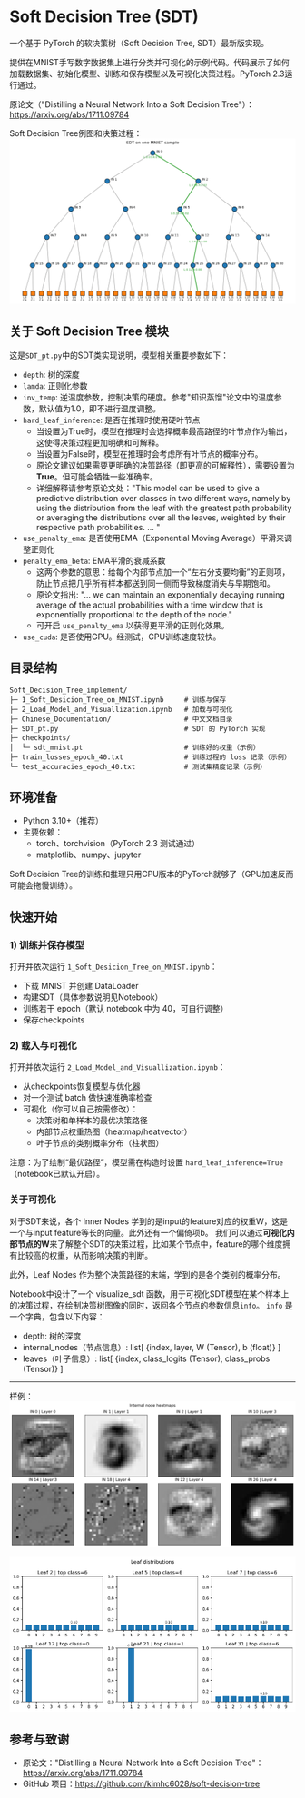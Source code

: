 # Soft Decision Tree (SDT)

一个基于 PyTorch 的软决策树（Soft Decision Tree, SDT）最新版实现。

提供在MNIST手写数字数据集上进行分类并可视化的示例代码。代码展示了如何加载数据集、初始化模型、训练和保存模型以及可视化决策过程。PyTorch 2.3运行通过。

原论文（"Distilling a Neural Network Into a Soft Decision Tree"）：https://arxiv.org/abs/1711.09784

Soft Decision Tree例图和决策过程：
![SDT Example](../imgs/SDT.png)

## 关于 Soft Decision Tree 模块

这是`SDT_pt.py`中的SDT类实现说明，模型相关重要参数如下：
- `depth`: 树的深度
- `lamda`: 正则化参数
- `inv_temp`: 逆温度参数，控制决策的硬度。参考"知识蒸馏"论文中的温度参数，默认值为1.0，即不进行温度调整。
- `hard_leaf_inference`: 是否在推理时使用硬叶节点
  - 当设置为True时，模型在推理时会选择概率最高路径的叶节点作为输出，这使得决策过程更加明确和可解释。
  - 当设置为False时，模型在推理时会考虑所有叶节点的概率分布。
  - 原论文建议如果需要更明确的决策路径（即更高的可解释性），需要设置为**True**。但可能会牺牲一些准确率。
  - 详细解释请参考原论文处："This model can be used to give a predictive distribution over classes in two
                        different ways, namely by using the distribution from the leaf with the greatest
                        path probability or averaging the distributions over all the leaves, weighted by
                        their respective path probabilities. ... "
- `use_penalty_ema`: 是否使用EMA（Exponential Moving Average）平滑来调整正则化
- `penalty_ema_beta`: EMA平滑的衰减系数
  - 这两个参数的意思：给每个内部节点加一个“左右分支要均衡”的正则项，防止节点把几乎所有样本都送到同一侧而导致梯度消失与早期饱和。
  - 原论文指出: "... we can maintain an exponentially decaying running
        average of the actual probabilities with a time window that is
        exponentially proportional to the depth of the node."
  - 可开启 `use_penalty_ema` 以获得更平滑的正则化效果。
- `use_cuda`: 是否使用GPU。经测试，CPU训练速度较快。

## 目录结构

```
Soft_Decision_Tree_implement/
├─ 1_Soft_Desicion_Tree_on_MNIST.ipynb     # 训练与保存
├─ 2_Load_Model_and_Visuallization.ipynb   # 加载与可视化
├─ Chinese_Documentation/                  # 中文文档目录
├─ SDT_pt.py                               # SDT 的 PyTorch 实现
├─ checkpoints/
│  └─ sdt_mnist.pt                         # 训练好的权重（示例）
├─ train_losses_epoch_40.txt               # 训练过程的 loss 记录（示例）
└─ test_accuracies_epoch_40.txt            # 测试集精度记录（示例）
```

## 环境准备

- Python 3.10+（推荐）
- 主要依赖：
  - torch、torchvision（PyTorch 2.3 测试通过）
  - matplotlib、numpy、jupyter

Soft Decision Tree的训练和推理只用CPU版本的PyTorch就够了（GPU加速反而可能会拖慢训练）。

## 快速开始

### 1) 训练并保存模型

打开并依次运行 `1_Soft_Desicion_Tree_on_MNIST.ipynb`：
- 下载 MNIST 并创建 DataLoader
- 构建SDT（具体参数说明见Notebook）
- 训练若干 epoch（默认 notebook 中为 40，可自行调整）
- 保存checkpoints

### 2) 载入与可视化
打开并依次运行 `2_Load_Model_and_Visuallization.ipynb`：
- 从checkpoints恢复模型与优化器
- 对一个测试 batch 做快速准确率检查
- 可视化（你可以自己按需修改）：
  - 决策树和单样本的最优决策路径
  - 内部节点权重热图（heatmap/heatvector）
  - 叶子节点的类别概率分布（柱状图）

注意：为了绘制“最优路径”，模型需在构造时设置 `hard_leaf_inference=True`（notebook已默认开启）。

### 关于可视化


对于SDT来说，各个 Inner Nodes 学到的是input的feature对应的权重W，这是一个与input feature等长的向量。此外还有一个偏倚项b。
我们可以通过**可视化内部节点的W**来了解整个SDT的决策过程，比如某个节点中，feature的哪个维度拥有比较高的权重，从而影响决策的判断。

此外，Leaf Nodes 作为整个决策路径的末端，学到的是各个类别的概率分布。

Notebook中设计了一个 visualize_sdt 函数，用于可视化SDT模型在某个样本上的决策过程，在绘制决策树图像的同时，返回各个节点的参数信息`info`。
`info` 是一个字典，包含以下内容：
- depth: 树的深度
- internal_nodes（节点信息）: list[ {index, layer, W (Tensor), b (float)} ]
- leaves（叶子信息）: list[ {index, class_logits (Tensor), class_probs (Tensor)} ]

---

样例：
![Heatmaps](../imgs/heatmaps.png)

![leaf_distributions](../imgs/leaf_distributions.png)


## 参考与致谢

- 原论文："Distilling a Neural Network Into a Soft Decision Tree"：https://arxiv.org/abs/1711.09784
- GitHub 项目：https://github.com/kimhc6028/soft-decision-tree